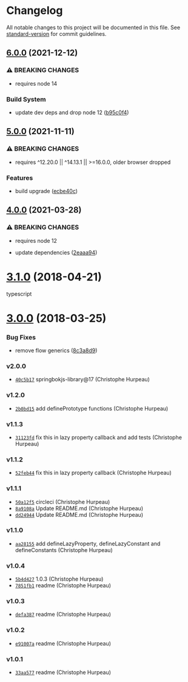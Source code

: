# Changelog

All notable changes to this project will be documented in this file. See [standard-version](https://github.com/conventional-changelog/standard-version) for commit guidelines.

## [6.0.0](https://www.github.com/christophehurpeau/object-properties/compare/v5.0.0...v6.0.0) (2021-12-12)


### ⚠ BREAKING CHANGES

* requires node 14

### Build System

* update dev deps and drop node 12 ([b95c0f4](https://www.github.com/christophehurpeau/object-properties/commit/b95c0f4339aa269062be82569e91dbf2319c90bc))

## [5.0.0](https://www.github.com/christophehurpeau/object-properties/compare/v4.0.0...v5.0.0) (2021-11-11)


### ⚠ BREAKING CHANGES

* requires ^12.20.0 || ^14.13.1 || >=16.0.0, older browser dropped

### Features

* build upgrade ([ecbe40c](https://www.github.com/christophehurpeau/object-properties/commit/ecbe40cb6cd0178ea12f6eb2977135206192c7a6))

## [4.0.0](https://github.com/christophehurpeau/object-properties/compare/v3.1.0...v4.0.0) (2021-03-28)


### ⚠ BREAKING CHANGES

* requires node 12

* update dependencies ([2eaaa94](https://github.com/christophehurpeau/object-properties/commit/2eaaa94d6eeaa60105e6f10ba3b629252783b091))

<a name="3.1.0"></a>
# [3.1.0](https://github.com/christophehurpeau/object-properties/compare/v3.0.0...v3.1.0) (2018-04-21)

typescript


<a name="3.0.0"></a>
# [3.0.0](https://github.com/christophehurpeau/object-properties/compare/v2.0.0...v3.0.0) (2018-03-25)


### Bug Fixes

* remove flow generics ([8c3a8d9](https://github.com/christophehurpeau/object-properties/commit/8c3a8d9))


### v2.0.0

- [`40c5b17`](https://github.com/christophehurpeau/object-properties/commit/40c5b17e7ac6bafaa950973cd8bc78f952b08e31) springbokjs-library@17 (Christophe Hurpeau)

### v1.2.0

- [`2b0bd15`](https://github.com/christophehurpeau/object-properties/commit/2b0bd15e331e6267ddeb5c8abdf065808f81f36c) add definePrototype functions (Christophe Hurpeau)

### v1.1.3

- [`31123fd`](https://github.com/christophehurpeau/object-properties/commit/31123fdafeac5561da572f45e0c21036fb432d41) fix this in lazy property callback and add tests (Christophe Hurpeau)

### v1.1.2

- [`52feb44`](https://github.com/christophehurpeau/object-properties/commit/52feb442a5137536efa043e3872a7ddd50a9f975) fix this in lazy property callback (Christophe Hurpeau)

### v1.1.1

- [`50a12f5`](https://github.com/christophehurpeau/object-properties/commit/50a12f5bcfa9d0b8d132c9b534b4457e2df76390) circleci (Christophe Hurpeau)
- [`8a9108a`](https://github.com/christophehurpeau/object-properties/commit/8a9108ab15349b51e8a37e103c2531dcecaeb584) Update README.md (Christophe Hurpeau)
- [`dd24944`](https://github.com/christophehurpeau/object-properties/commit/dd249442a5996ab4f8ac1da5ecaf386fa4801a79) Update README.md (Christophe Hurpeau)

### v1.1.0

- [`aa28155`](https://github.com/christophehurpeau/object-properties/commit/aa28155679c1f1d4d5a8ad2c5343860878c65559) add defineLazyProperty, defineLazyConstant and defineConstants (Christophe Hurpeau)

### v1.0.4

- [`5b4d427`](https://github.com/christophehurpeau/object-properties/commit/5b4d42796cd9bf5df60d8e5fff99b447a46af72b) 1.0.3 (Christophe Hurpeau)
- [`7851fb1`](https://github.com/christophehurpeau/object-properties/commit/7851fb197551d032d0e5416d68c9cd32fcd667c6) readme (Christophe Hurpeau)

### v1.0.3

- [`defa387`](https://github.com/christophehurpeau/object-properties/commit/defa38710540d44519898c1966a687139c7cab66) readme (Christophe Hurpeau)

### v1.0.2

- [`e91007a`](https://github.com/christophehurpeau/object-properties/commit/e91007ae1daa63997018b27bf97d1106d42fe9ad) readme (Christophe Hurpeau)

### v1.0.1

- [`33aa577`](https://github.com/christophehurpeau/object-properties/commit/33aa577f15df455f9b287ac3f2088acd5efedfe0) readme (Christophe Hurpeau)
